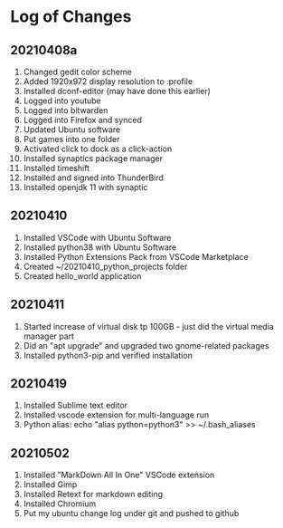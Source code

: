 # Log of Changes

## 20210408a
1. Changed gedit color scheme
2. Added 1920x972 display resolution to .profile
3. Installed dconf-editor (may have done this earlier)
4. Logged into youtube
5. Logged into bitwarden
6. Logged into Firefox and synced
7. Updated Ubuntu software
8. Put games into one folder
9. Activated click to dock as a click-action
10. Installed synaptics package manager
11. Installed timeshift
12. Installed and signed into ThunderBird
13. Installed openjdk 11 with synaptic

## 20210410
1.  Installed VSCode with Ubuntu Software
2.  Installed python38 with Ubuntu Software
3.  Installed Python Extensions Pack from VSCode Marketplace
4.  Created ~/20210410_python_projects folder
5.  Created hello_world application

## 20210411
1.  Started increase of virtual disk tp 100GB - just did the virtual media manager part
2.  Did an "apt upgrade" and upgraded two gnome-related packages
3.  Installed python3-pip and verified installation

## 20210419
1.  Installed Sublime text editor
2.  Installed vscode extension for multi-language run
3.  Python alias:  echo "alias python=python3" >> ~/.bash_aliases

## 20210502
1. Installed "MarkDown All In One" VSCode extension
2. Installed Gimp
3. Installed Retext for markdown editing
4. Installed Chromium
5. Put my ubuntu change log under git and pushed to github




